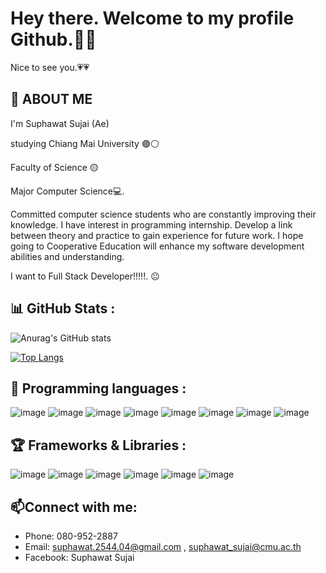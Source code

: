 # Hey there. Welcome to my profile Github.👋:blue_heart:
Nice to see you.:heartpulse::heartpulse:
## :raising_hand: ABOUT ME
  I'm Suphawat Sujai (Ae) 
  
  studying Chiang Mai University 🟣⚪
  
  Faculty of Science 🟡
  
  Major Computer Science💻.
  
  Committed computer science students who are constantly improving their knowledge. I have interest in programming internship. Develop a link between theory and practice to gain experience for future work. I hope going to Cooperative Education will enhance my software development abilities and understanding.
  
I want to Full Stack Developer!!!!!. :neutral_face:

 ## :bar_chart: GitHub Stats :
<!--[![GitHub Streak](https://github-readme-streak-stats.herokuapp.com/?user=Suphawat-Sujai)](https://git.io/streak-stats)-->

![Anurag's GitHub stats](https://github-readme-stats.vercel.app/api?username=Suphawat-Sujai&show_icons=true&theme=tokyonight)

[![Top Langs](https://github-readme-stats.vercel.app/api/top-langs/?username=anuraghazra&layout=compact)](https://github.com/Suphawat-Sujai)
<!--[![Top Langs](https://github-readme-stats.vercel.app/api/top-langs/?username=anuraghazra&langs_count=8)](https://github.com/Suphawat-Sujai)-->

## :gem: Programming languages :
![image](https://img.shields.io/badge/C%2B%2B-00599C?style=for-the-badge&logo=c%2B%2B&logoColor=white) ![image](https://img.shields.io/badge/HTML5-E34F26?style=for-the-badge&logo=html5&logoColor=white) ![image](https://img.shields.io/badge/PHP-777BB4?style=for-the-badge&logo=php&logoColor=white) ![image](https://img.shields.io/badge/Python-FFD43B?style=for-the-badge&logo=python&logoColor=blue) ![image](https://img.shields.io/badge/Ruby-CC342D?style=for-the-badge&logo=ruby&logoColor=white) ![image](https://img.shields.io/badge/TypeScript-007ACC?style=for-the-badge&logo=typescript&logoColor=white) ![image](https://img.shields.io/badge/JavaScript-323330?style=for-the-badge&logo=javascript&logoColor=F7DF1E) ![image](https://img.shields.io/badge/CSS3-1572B6?style=for-the-badge&logo=css3&logoColor=white)


##  :trophy: Frameworks & Libraries :
![image](https://img.shields.io/badge/Bootstrap-563D7C?style=for-the-badge&logo=bootstrap&logoColor=white)  ![image](https://img.shields.io/badge/Docker-2CA5E0?style=for-the-badge&logo=docker&logoColor=white)  ![image](https://img.shields.io/badge/Node.js-339933?style=for-the-badge&logo=nodedotjs&logoColor=white)  ![image](https://img.shields.io/badge/React-20232A?style=for-the-badge&logo=react&logoColor=61DAFB) ![image](https://img.shields.io/badge/Ruby_on_Rails-CC0000?style=for-the-badge&logo=ruby-on-rails&logoColor=white) ![image](https://img.shields.io/badge/Angular-DD0031?style=for-the-badge&logo=angular&logoColor=white)


## :mailbox:Connect with me:
- Phone: 080-952-2887
- Email: suphawat.2544.04@gmail.com , suphawat_sujai@cmu.ac.th
- Facebook: Suphawat Sujai

<!--
**Suphawat-Sujai/Suphawat-Sujai** is a ✨ _special_ ✨ repository because its `README.md` (this file) appears on your GitHub profile.

Here are some ideas to get you started:

- 🔭 I’m currently working on ...
- 🌱 I’m currently learning ...
- 👯 I’m looking to collaborate on ...
- 🤔 I’m looking for help with ...
- 💬 Ask me about ...
- 📫 How to reach me: ...
- 😄 Pronouns: ...
- ⚡ Fun fact: ...
-->

